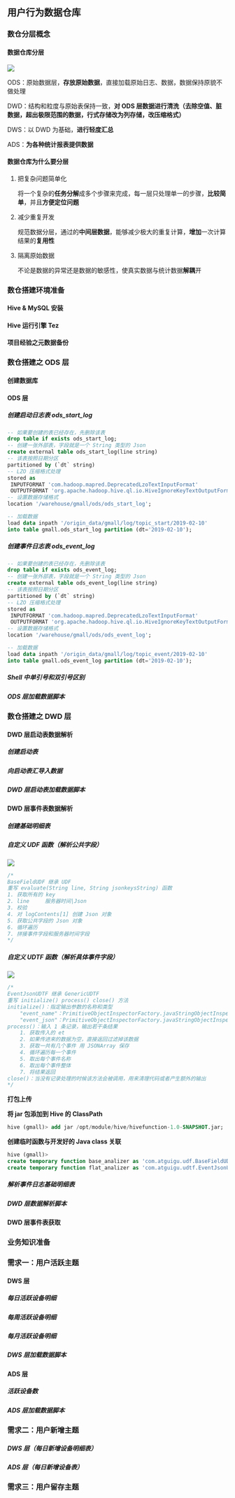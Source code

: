 ## 用户行为数据仓库

### 数仓分层概念

#### 数据仓库分层

<img src="https://raw.githubusercontent.com/whn961227/images/master/data/20200808143114.png"  />

ODS：原始数据层，**存放原始数据**，直接加载原始日志、数据，数据保持原貌不做处理

DWD：结构和粒度与原始表保持一致，**对 ODS 层数据进行清洗（去除空值、脏数据，超出极限范围的数据，行式存储改为列存储，改压缩格式）**

DWS：以 DWD 为基础，**进行轻度汇总**

ADS：**为各种统计报表提供数据**

#### 数据仓库为什么要分层

1. 把复杂问题简单化

   将一个复杂的**任务分解**成多个步骤来完成，每一层只处理单一的步骤，**比较简单**，并且**方便定位问题**

2. 减少重复开发

   规范数据分层，通过的**中间层数据**，能够减少极大的重复计算，**增加**一次计算结果的**复用性**

3. 隔离原始数据

   不论是数据的异常还是数据的敏感性，使真实数据与统计数据**解耦**开

### 数仓搭建环境准备

#### Hive & MySQL 安装

#### Hive 运行引擎 Tez

#### 项目经验之元数据备份

### 数仓搭建之 ODS 层

#### 创建数据库

#### ODS 层

##### 创建启动日志表 ods_start_log

```sql
-- 如果要创建的表已经存在，先删除该表
drop table if exists ods_start_log;
-- 创建一张外部表，字段就是一个 String 类型的 Json
create external table ods_start_log(line string)
-- 该表按照日期分区
partitioned by (`dt` string)
-- LZO 压缩格式处理
stored as
 INPUTFORMAT 'com.hadoop.mapred.DeprecatedLzoTextInputFormat'
 OUTPUTFORMAT 'org.apache.hadoop.hive.ql.io.HiveIgnoreKeyTextOutputFormat'
-- 设置数据存储格式
location '/warehouse/gmall/ods/ods_start_log';
```

```sql
-- 加载数据
load data inpath '/origin_data/gmall/log/topic_start/2019-02-10' 
into table gmall.ods_start_log partition (dt='2019-02-10');
```

##### 创建事件日志表 ods_event_log

```sql
-- 如果要创建的表已经存在，先删除该表
drop table if exists ods_event_log;
-- 创建一张外部表，字段就是一个 String 类型的 Json
create external table ods_event_log(line string)
-- 该表按照日期分区
partitioned by (`dt` string)
-- LZO 压缩格式处理
stored as
 INPUTFORMAT 'com.hadoop.mapred.DeprecatedLzoTextInputFormat'
 OUTPUTFORMAT 'org.apache.hadoop.hive.ql.io.HiveIgnoreKeyTextOutputFormat'
-- 设置数据存储格式
location '/warehouse/gmall/ods/ods_event_log';
```

```sql
-- 加载数据
load data inpath '/origin_data/gmall/log/topic_event/2019-02-10' 
into table gmall.ods_event_log partition (dt='2019-02-10');
```

##### Shell 中单引号和双引号区别

##### ODS 层加载数据脚本

### 数仓搭建之 DWD 层

#### DWD 层启动表数据解析

##### 创建启动表

##### 向启动表汇导入数据

##### DWD 层启动表加载数据脚本

#### DWD 层事件表数据解析

##### 创建基础明细表

##### 自定义 UDF 函数（解析公共字段）

![](https://raw.githubusercontent.com/whn961227/images/master/data/20200809155651.png)

```java
/*
BaseFieldUDF 继承 UDF
重写 evaluate(String line, String jsonkeysString) 函数
1. 获取所有的 key
2. line		服务器时间|Json
3. 校验
4. 对 logContents[1] 创建 Json 对象
5. 获取公共字段的 Json 对象
6. 循环遍历
7. 拼接事件字段和服务器时间字段
*/
```

##### 自定义 UDTF 函数（解析具体事件字段）

![](https://raw.githubusercontent.com/whn961227/images/master/data/20200809162820.png)

```java
/*
EventJsonUDTF 继承 GenericUDTF
重写 initialize() process() close() 方法
initialize()：指定输出参数的名称和类型
	"event_name"：PrimitiveObjectInspectorFactory.javaStringObjectInspector
	"event_json"：PrimitiveObjectInspectorFactory.javaStringObjectInspector
process()：输入 1 条记录，输出若干条结果
	1. 获取传入的 et
	2. 如果传进来的数据为空，直接返回过滤掉该数据
	3. 获取一共有几个事件 用 JSONArray 保存
	4. 循环遍历每一个事件
	5. 取出每个事件名称
	6. 取出每个事件整体
	7. 将结果返回
close()：当没有记录处理的时候该方法会被调用，用来清理代码或者产生额外的输出
*/
```

**打包上传**

**将 jar 包添加到 Hive 的 ClassPath**

```sql
hive (gmall)> add jar /opt/module/hive/hivefunction-1.0-SNAPSHOT.jar;
```

**创建临时函数与开发好的 Java class 关联**

```sql
hive (gmall)> 
create temporary function base_analizer as 'com.atguigu.udf.BaseFieldUDF';
create temporary function flat_analizer as 'com.atguigu.udtf.EventJsonUDTF';
```

##### 解析事件日志基础明细表

##### DWD 层数据解析脚本

#### DWD 层事件表获取

### 业务知识准备

### 需求一：用户活跃主题

#### DWS 层

##### 每日活跃设备明细

##### 每周活跃设备明细

##### 每月活跃设备明细

##### DWS 层加载数据脚本

#### ADS 层

##### 活跃设备数

##### ADS 层加载数据脚本

### 需求二：用户新增主题

##### DWS 层（每日新增设备明细表）

##### ADS 层（每日新增设备表）

### 需求三：用户留存主题

